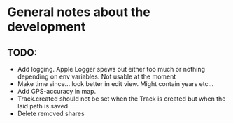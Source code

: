 #  General notes about the development

## TODO:

- Add logging. Apple Logger spews out either too much or nothing depending on env variables. Not usable at the moment
- Make time since... look better in edit view. Might contain years etc...
- Add GPS-accuracy in map.
- Track.created should not be set when the Track is created but when the laid path is saved.
- Delete removed shares
